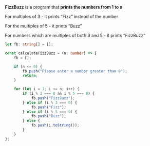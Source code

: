**FizzBuzz** is a program that **prints the numbers from 1 to n**

For multiples of 3 - it prints “Fizz” instead of the number

For the multiples of 5 - it prints “Buzz”

For numbers which are multiples of both 3 and 5 - it prints “FizzBuzz”

```typescript
let fb: string[] = [];

const calculateFizzBuzz = (n: number) => {
	fb = [];

	if (n <= 0) {
		fb.push("Please enter a number greater than 0");
		return;
	}

	for (let i = 1; i <= n; i++) {
		if (i % 3 === 0 && i % 5 === 0) {
			fb.push("FizzBuzz");
		} else if (i % 3 === 0) {
			fb.push("Fizz");
		} else if (i % 5 === 0) {
			fb.push("Buzz");
		} else {
			fb.push(i.toString());
		}
	}
};
```
